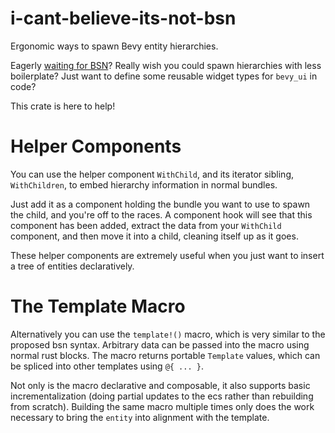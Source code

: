 # i-cant-believe-its-not-bsn

Ergonomic ways to spawn Bevy entity hierarchies.

Eagerly [waiting for BSN](https://github.com/bevyengine/bevy/discussions/14437)?
Really wish you could spawn hierarchies with less boilerplate?
Just want to define some reusable widget types for `bevy_ui` in code?

This crate is here to help!

# Helper Components

You can use the helper component `WithChild`, and its iterator sibling, `WithChildren`, to embed hierarchy information in normal bundles.

Just add it as a component holding the bundle you want to use to spawn the child, and you're off to the races.
A component hook will see that this component has been added, extract the data from your `WithChild` component, and then move it into a child, cleaning itself up as it goes.

These helper components are extremely useful when you just want to insert a tree of entities declaratively.

# The Template Macro

Alternatively you can use the `template!()` macro, which is very similar to the proposed bsn syntax.
Arbitrary data can be passed into the macro using normal rust blocks.
The macro returns portable `Template` values, which can be spliced into other templates using `@{ ... }`.

Not only is the macro declarative and composable, it also supports basic incrementalization (doing partial updates to the ecs rather than rebuilding from scratch).
Building the same macro multiple times only does the work necessary to bring the `entity` into alignment with the template.
